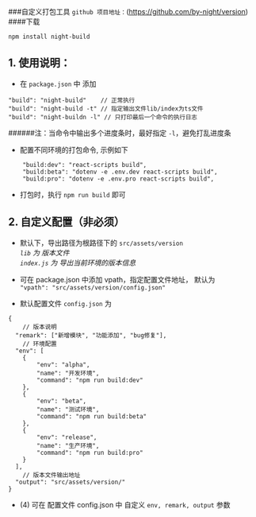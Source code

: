 ###自定义打包工具
`github 项目地址：`(https://github.com/by-night/version)
####下载  
```
npm install night-build
```
## 1. 使用说明：  
* 在  `package.json` 中 添加  
```
"build": "night-build"    // 正常执行
"build": "night-build -t" // 指定输出文件lib/index为ts文件
"build": "night-buildn -l" // 只打印最后一个命令的执行日志
```
######注：当命令中输出多个进度条时，最好指定 `-l`，避免打乱进度条
* 配置不同环境的打包命令, 示例如下
```
    "build:dev": "react-scripts build",
    "build:beta": "dotenv -e .env.dev react-scripts build",
    "build:pro": "dotenv -e .env.pro react-scripts build",
```
* 打包时，执行 `npm run build` 即可

## 2. 自定义配置（非必须）
* 默认下，导出路径为根路径下的 `src/assets/version`  
*`lib` 为 版本文件*   
*`index.js` 为 导出当前环境的版本信息*  

* 可在 package.json 中添加 vpath，指定配置文件地址， 默认为  
`"vpath": "src/assets/version/config.json"`  

* 默认配置文件 `config.json` 为  
```
{  
    // 版本说明  
  "remark": ["新增模块", "功能添加", "bug修复"],
    // 环境配置
  "env": [
    {
        "env": "alpha",
        "name": "开发环境",
        "command": "npm run build:dev"
    },
    {
        "env": "beta",
        "name": "测试环境",
        "command": "npm run build:beta"
    },
    {
        "env": "release",
        "name": "生产环境",
        "command": "npm run build:pro"
    }
  ],
    // 版本文件输出地址  
  "output": "src/assets/version/"
}
``` 

* (4) 可在 配置文件 config.json 中 自定义 
`env, remark, output` 参数
